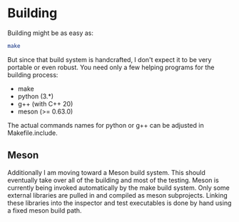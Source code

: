 # Building

Building might be as easy as:

```bash
make
```

But since that build system is handcrafted, I don't expect it to be very portable or even robust.
You need only a few helping programs for the building process:

- make
- python (3.*)
- g++ (with C++ 20)
- meson (>= 0.63.0)

The actual commands names for python or g++ can be adjusted in Makefile.include.

## Meson

Additionally I am moving toward a Meson build system.
This should eventually take over all of the building and most of the testing.
Meson is currently being invoked automatically by the make build system.
Only some external libraries are pulled in and compiled as meson subprojects.
Linking these libraries into the inspector and test executables is done by hand using a fixed meson build path.
